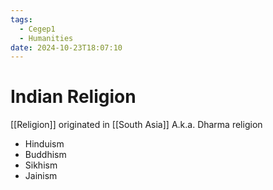 ```yaml
---
tags:
  - Cegep1
  - Humanities
date: 2024-10-23T18:07:10
---
```


# Indian Religion

[[Religion]] originated in [[South Asia]]
A.k.a. Dharma religion

- Hinduism
- Buddhism
- Sikhism
- Jainism